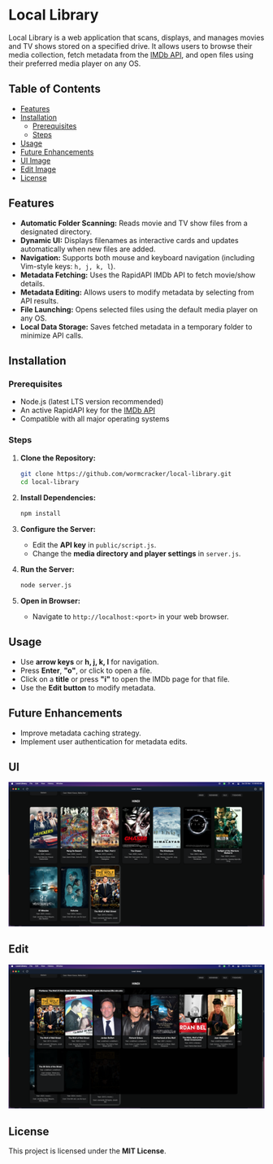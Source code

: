 # Local Library

Local Library is a web application that scans, displays, and manages movies and TV shows stored on a specified drive. It allows users to browse their media collection, fetch metadata from the [IMDb API](https://rapidapi.com/rahilkhan224/api/imdb-movies-web-series-etc-search), and open files using their preferred media player on any OS.

## Table of Contents

- [Features](#features)
- [Installation](#installation)
  - [Prerequisites](#prerequisites)
  - [Steps](#steps)
- [Usage](#usage)
- [Future Enhancements](#future-enhancements)
- [UI Image](#ui)
- [Edit Image](#edit)
- [License](#license)

## Features <a name="features"></a>

- **Automatic Folder Scanning:** Reads movie and TV show files from a designated directory.
- **Dynamic UI:** Displays filenames as interactive cards and updates automatically when new files are added.
- **Navigation:** Supports both mouse and keyboard navigation (including Vim-style keys: `h, j, k, l`).
- **Metadata Fetching:** Uses the RapidAPI IMDb API to fetch movie/show details.
- **Metadata Editing:** Allows users to modify metadata by selecting from API results.
- **File Launching:** Opens selected files using the default media player on any OS.
- **Local Data Storage:** Saves fetched metadata in a temporary folder to minimize API calls.

## Installation <a name="installation"></a>

### Prerequisites <a name="prerequisites"></a>

- Node.js (latest LTS version recommended)
- An active RapidAPI key for the [IMDb API](https://rapidapi.com/rahilkhan224/api/imdb-movies-web-series-etc-search)
- Compatible with all major operating systems

### Steps <a name="steps"></a>

1. **Clone the Repository:**

   ```bash
   git clone https://github.com/wormcracker/local-library.git
   cd local-library
   ```

2. **Install Dependencies:**

   ```bash
   npm install
   ```

3. **Configure the Server:**

   - Edit the **API key** in `public/script.js`.
   - Change the **media directory and player settings** in `server.js`.

4. **Run the Server:**

   ```bash
   node server.js
   ```

5. **Open in Browser:**

   - Navigate to `http://localhost:<port>` in your web browser.

## Usage <a name="usage"></a>

- Use **arrow keys** or **h, j, k, l** for navigation.
- Press **Enter**, **"o"**, or click to open a file.
- Click on a **title** or press **"i"** to open the IMDb page for that file.
- Use the **Edit button** to modify metadata.

## Future Enhancements <a name="future-enhancements"></a>

- Improve metadata caching strategy.
- Implement user authentication for metadata edits.

## UI <a name="ui"></a>

![Local Library UI](public/assets/ui.png)

## Edit <a name="edit"></a>

![Local Library Edit](public/assets/edit.png)

## License <a name="license"></a>

This project is licensed under the **MIT License**.
